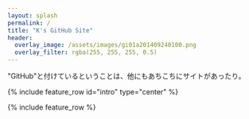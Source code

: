 ```yaml
---
layout: splash
permalink: /
title: "K's GitHub Site"
header:
  overlay_image: /assets/images/gi01a201409240100.png
  overlay_filter: rgba(255, 255, 255, 0.5)
---
```

"GitHub"と付けているということは、他にもあちこちにサイトがあったり。

{% include feature_row id="intro" type="center" %}

{% include feature_row %}
